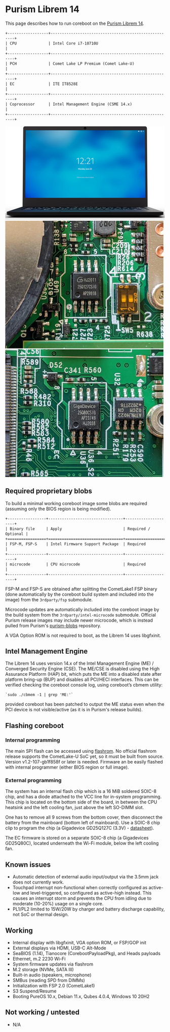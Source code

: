 # Purism Librem 14

This page describes how to run coreboot on the [Purism Librem 14].

```eval_rst
+------------------+------------------------------------------------------+
| CPU              | Intel Core i7-10710U                                 |
+------------------+------------------------------------------------------+
| PCH              | Comet Lake LP Premium (Comet Lake-U)                 |
+------------------+------------------------------------------------------+
| EC               | ITE IT8528E                                          |
+------------------+------------------------------------------------------+
| Coprocessor      | Intel Management Engine (CSME 14.x)                  |
+------------------+------------------------------------------------------+
```

![](librem_14.webp)
![](librem_14_flash.jpg)
![](librem_14_ec_flash.jpg)

## Required proprietary blobs

To build a minimal working coreboot image some blobs are required (assuming
only the BIOS region is being modified).

```eval_rst
+-----------------+---------------------------------+---------------------+
| Binary file     | Apply                           | Required / Optional |
+=================+=================================+=====================+
| FSP-M, FSP-S    | Intel Firmware Support Package  | Required            |
+-----------------+---------------------------------+---------------------+
| microcode       | CPU microcode                   | Required            |
+-----------------+---------------------------------+---------------------+
```

FSP-M and FSP-S are obtained after splitting the CometLake1 FSP binary
(done automatically by the coreboot build system and included into the
image) from the `3rdparty/fsp` submodule.

Microcode updates are automatically included into the coreboot image by the
build system from the `3rdparty/intel-microcode` submodule. Official Purism
release images may include newer microcode, which is instead pulled from
Purism's [purism-blobs] repository.

A VGA Option ROM is not required to boot, as the Librem 14 uses libgfxinit.

## Intel Management Engine

The Librem 14 uses version 14.x of the Intel Management Engine (ME) /
Converged Security Engine (CSE). The ME/CSE is disabled using the High
Assurance Platform (HAP) bit, which puts the ME into a disabled state after
platform bring-up (BUP) and disables all PCI/HECI interfaces.
This can be verified checking the coreboot console log, using coreboot’s
cbmem utility:

    `sudo ./cbmem -1 | grep 'ME:'`

provided coreboot has been patched to output the ME status even when the
PCI device is not visible/active (as it is in Purism's release builds).

## Flashing coreboot

### Internal programming

The main SPI flash can be accessed using [flashrom]. No official flashrom
release supports the CometLake-U SoC yet, so it must be built from source.
Version v1.2-107-gb1f858f or later is needed. Firmware an be easily
flashed with internal programmer (either BIOS region or full image).

### External programming

The system has an internal flash chip which is a 16 MiB soldered SOIC-8
chip, and has a diode attached to the VCC line for in-system programming.
This chip is located on the bottom side of the board, in between the CPU
heatsink and the left cooling fan, just above the left SO-DIMM slot.

One has to remove all 9 screws from the bottom cover, then disconnect the
battery from the mainboard (bottom left of mainboard). Use a SOIC-8 chip
clip to program the chip (a Gigadevice GD25Q127C (3.3V) - [datasheet][GD25Q127C]).

The EC firmware is stored on a separate SOIC-8 chip (a Gigadevices GD25Q80C),
located underneath the Wi-Fi module, below the left cooling fan.

## Known issues

 * Automatic detection of external audio input/output via the 3.5mm jack
   does not currently work.
 * Touchpad interrupt non-functional when correctly configured as active-low
   and level-triggered, so configured as active-high instead. This causes an
   interrupt storm and prevents the CPU from idling due to moderate (10-20%)
   usage on a single core.
 * PL1/PL2 limited to 15W/20W by charger and battery discharge capability,
   not SoC or thermal design.

## Working

 * Internal display with libgfxinit, VGA option ROM, or FSP/GOP init
 * External displays via HDMI, USB-C Alt-Mode
 * SeaBIOS (1.14), Tianocore (CorebootPayloadPkg), and Heads payloads
 * Ethernet, m.2 2230 Wi-Fi
 * System firmware updates via flashrom
 * M.2 storage (NVMe, SATA III)
 * Built-in audio (speakers, microphone)
 * SMBus (reading SPD from DIMMs)
 * Initialization with FSP 2.0 (CometLake1)
 * S3 Suspend/Resume
 * Booting PureOS 10.x, Debian 11.x, Qubes 4.0.4, Windows 10 20H2

## Not working / untested

 * N/A


[Purism Librem 14]: https://puri.sm/products/librem-14/
[purism-blobs]: https://source.puri.sm/coreboot/purism-blobs
[GD25Q127C]: https://www.gigadevice.com/datasheet/gd25q127c/
[flashrom]: https://flashrom.org/Flashrom
